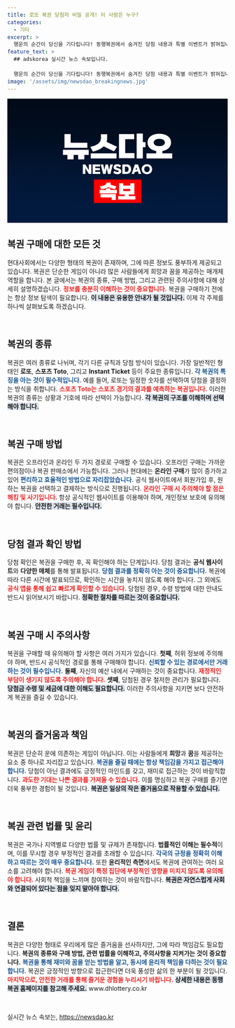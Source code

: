 ```yaml
---
title: 로또 복권 당첨자 비밀 공개! 이 사람은 누구?
categories:
  - 기타
excerpt: >
  행운의 순간이 당신을 기다립니다! 동행복권에서 숨겨진 당첨 내용과 특별 이벤트가 밝혀집니다. 이 기회를 놓치지 마세요!
feature_text: >
  ## adskorea 실시간 뉴스 속보입니다.

  행운의 순간이 당신을 기다립니다! 동행복권에서 숨겨진 당첨 내용과 특별 이벤트가 밝혀집니다. 이 기회를 놓치지 마세요!
image: '/assets/img/newsdao_breakingnews.jpg'
---
```


<p><img src="/assets/img/newsdao_breakingnews.jpg" alt="adskorea 속보" /></p>

<h2 data-ke-size="size26">복권 구매에 대한 모든 것</h2>

<p data-ke-size="size16">현대사회에서는 다양한 형태의 복권이 존재하며, 그에 따른 정보도 풍부하게 제공되고 있습니다. 복권은 단순한 게임이 아니라 많은 사람들에게 희망과 꿈을 제공하는 매개체 역할을 합니다. 본 글에서는 복권의 종류, 구매 방법, 그리고 관련된 주의사항에 대해 상세히 설명하겠습니다. <b><span style="color: #ee2323;">정보를 충분히 이해하는 것이 중요합니다.</span></b> 복권을 구매하기 전에는 항상 정보 탐색이 필요합니다. <b><span style="background-color: #21538527;">이 내용은 유용한 안내가 될 것입니다.</span></b> 이제 각 주제를 하나씩 살펴보도록 하겠습니다.</p>

<p data-ke-size="size16">&nbsp;</p>

<h2 data-ke-size="size26">복권의 종류</h2>

<p data-ke-size="size16">복권은 여러 종류로 나뉘며, 각기 다른 규칙과 당첨 방식이 있습니다. 가장 일반적인 형태인 <b>로또</b>, <b>스포츠 Toto</b>, 그리고 <b>Instant Ticket</b> 등이 주요한 종류입니다. <b><span style="color: #1a5490;">각 복권의 특징을 아는 것이 필수적입니다.</span></b> 예를 들어, 로또는 일정한 숫자를 선택하여 당첨을 결정하는 방식을 취합니다. <b><span style="color: #ee2323;">스포츠 Toto는 스포츠 경기의 결과를 예측하는 복권입니다.</span></b> 이러한 복권의 종류는 상황과 기호에 따라 선택이 가능합니다. <b><span style="background-color: #21538527;">각 복권의 구조를 이해하며 선택해야 합니다.</span></b></p>

<p data-ke-size="size16">&nbsp;</p>

<h2 data-ke-size="size26">복권 구매 방법</h2>

<p data-ke-size="size16">복권은 오프라인과 온라인 두 가지 경로로 구매할 수 있습니다. 오프라인 구매는 가까운 편의점이나 복권 판매소에서 가능합니다. 그러나 현대에는 <b>온라인 구매</b>가 많이 증가하고 있어 <b><span style="color: #1a5490;">편리하고 효율적인 방법으로 자리잡았습니다.</span></b> 공식 웹사이트에서 회원가입 후, 원하는 복권을 선택하고 결제하는 방식으로 진행됩니다. <b><span style="color: #ee2323;">온라인 구매 시 주의해야 할 점은 해킹 및 사기입니다.</span></b> 항상 공식적인 웹사이트를 이용해야 하며, 개인정보 보호에 유의해야 합니다. <b><span style="background-color: #21538527;">안전한 거래는 필수입니다.</span></b></p>

<p data-ke-size="size16">&nbsp;</p>

<h2 data-ke-size="size26">당첨 결과 확인 방법</h2>

<p data-ke-size="size16">당첨 확인은 복권을 구매한 후, 꼭 확인해야 하는 단계입니다. 당첨 결과는 <b>공식 웹사이트</b>와 <b>다양한 매체</b>를 통해 발표됩니다. <b><span style="color: #1a5490;">당첨 결과를 정확히 아는 것이 중요합니다.</span></b> 복권에 따라 다른 시간에 발표되므로, 확인하는 시간을 놓치지 않도록 해야 합니다. 그 외에도 <b><span style="color: #ee2323;">공식 앱을 통해 쉽고 빠르게 확인할 수 있습니다.</span></b> 당첨된 경우, 수령 방법에 대한 안내도 반드시 읽어보시기 바랍니다. <b><span style="background-color: #21538527;">정확한 절차를 따르는 것이 중요합니다.</span></b></p>

<p data-ke-size="size16">&nbsp;</p>

<h2 data-ke-size="size26">복권 구매 시 주의사항</h2>

<p data-ke-size="size16">복권을 구매할 때 유의해야 할 사항은 여러 가지가 있습니다. <b>첫째</b>, 허위 정보에 주의해야 하며, 반드시 공식적인 경로를 통해 구매해야 합니다. <b><span style="color: #1a5490;">신뢰할 수 있는 경로에서만 거래하는 것이 필수입니다.</span></b> <b>둘째</b>, 자신의 예산 내에서 구매하는 것이 중요합니다. <b><span style="color: #ee2323;">재정적인 부담이 생기지 않도록 주의해야 합니다.</span></b> <b>셋째</b>, 당첨된 경우 철저한 관리가 필요합니다. <b><span style="background-color: #21538527;">당첨금 수령 및 세금에 대한 이해도 필요합니다.</span></b> 이러한 주의사항을 지키면 보다 안전하게 복권을 즐길 수 있습니다.</p>

<p data-ke-size="size16">&nbsp;</p>

<h2 data-ke-size="size26">복권의 즐거움과 책임</h2>

<p data-ke-size="size16">복권은 단순히 운에 의존하는 게임이 아닙니다. 이는 사람들에게 <b>희망</b>과 <b>꿈</b>을 제공하는 요소 중 하나로 자리잡고 있습니다. <b><span style="color: #1a5490;">복권을 즐길 때에는 항상 책임감을 가지고 접근해야 합니다.</span></b> 당첨이 아닌 결과에도 긍정적인 마인드를 갖고, 재미로 접근하는 것이 바람직합니다. <b><span style="color: #ee2323;">과도한 기대는 나쁜 결과를 가져올 수 있습니다.</span></b> 이를 명심하고 복권 구매를 즐기면 더욱 풍부한 경험이 될 것입니다. <b><span style="background-color: #21538527;">복권은 일상의 작은 즐거움으로 작용할 수 있습니다.</span></b></p>

<p data-ke-size="size16">&nbsp;</p>

<h2 data-ke-size="size26">복권 관련 법률 및 윤리</h2>

<p data-ke-size="size16">복권은 국가나 지역별로 다양한 법률 및 규제가 존재합니다. <b>법률적인 이해는 필수적</b>이며, 이를 무시할 경우 부정적인 결과를 초래할 수 있습니다. <b><span style="color: #1a5490;">각국의 규정을 정확히 이해하고 따르는 것이 매우 중요합니다.</span></b> 또한 <b>윤리적인 측면</b>에서도 복권에 관여하는 여러 요소를 고려해야 합니다. <b><span style="color: #ee2323;">복권 게임이 특정 집단에 부정적인 영향을 미치지 않도록 유의해야 합니다.</span></b> 사회적 책임을 느끼며 참여하는 것이 바람직합니다. <b><span style="background-color: #21538527;">복권은 자연스럽게 사회와 연결되어 있다는 점을 잊지 말아야 합니다.</span></b></p>

<p data-ke-size="size16">&nbsp;</p>

<h2 data-ke-size="size26">결론</h2>

<p data-ke-size="size16">복권은 다양한 형태로 우리에게 많은 즐거움을 선사하지만, 그에 따라 책임감도 필요합니다. <b>복권의 종류와 구매 방법, 관련 법률을 이해하고, 주의사항을 지켜가는 것이 중요합니다.</b> <b><span style="color: #1a5490;">복권을 통해 재미와 꿈을 얻는 방법을 알고, 동시에 윤리적 책임을 다하는 것이 필요합니다.</span></b> 복권은 긍정적인 방향으로 접근한다면 더욱 풍성한 삶의 한 부분이 될 것입니다. <b><span style="color: #ee2323;">마지막으로, 안전한 거래를 통해 즐거운 경험을 누리시기 바랍니다.</span></b> <b><span style="background-color: #21538527;">상세한 내용은 동행복권 홈페이지를 참고해 주세요.</span></b> www.dhlottery.co.kr</p>

<p data-ke-size="size16">&nbsp;</p>
실시간 뉴스 속보는, <a href="https://newsdao.kr" rel="dofollow">https://newsdao.kr</a>


